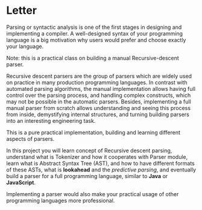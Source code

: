 # Letter


Parsing or syntactic analysis is one of the first stages in designing and implementing a compiler. A well-designed syntax of your programming language is a big motivation why users would prefer and choose exactly your language.

Note: this is a practical class on building a manual Recursive-descent parser.

Recursive descent parsers are the group of parsers which are widely used on practice in many production programming languages. In contrast with automated parsing algorithms, the manual implementation allows having full control over the parsing process, and handling complex constructs, which may not be possible in the automatic parsers.
Besides, implementing a full manual parser from scratch allows understanding and seeing this process from inside, demystifying internal structures, and turning building parsers into an interesting engineering task.

This is a pure practical implementation, building and learning different aspects of parsers.

In this project you will learn concept of Recursive descent parsing, understand what is Tokenizer and how it cooperates with Parser module, learn what is Abstract Syntax Tree (AST), and how to have different formats of these ASTs, what is **lookahead** and the _predictive parsing_, and eventually build a parser for a full programming language, similar to **Java** or **JavaScript**.

Implementing a parser would also make your practical usage of other programming languages more professional.
